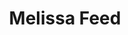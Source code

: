 ---
title: "Melissa Feed"
url: /melissa/melissa-feed-east-melissa-road/
shop: Landwirtschaftlich
---